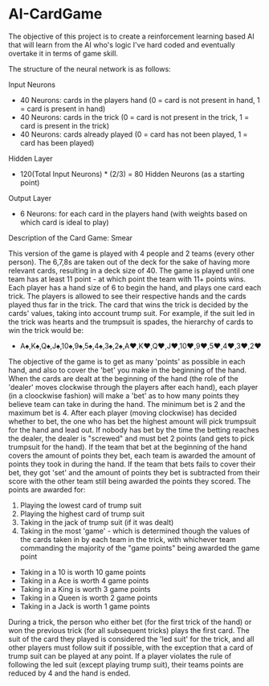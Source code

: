 # AI-CardGame

The objective of this project is to create a reinforcement learning based AI that will learn from the AI who's logic I've hard coded and eventually overtake it in terms of game skill.

The structure of the neural network is as follows:

Input Neurons
 - 40 Neurons: cards in the players hand (0 = card is not present in hand, 1 = card is present in hand)
 - 40 Neurons: cards in the trick (0 = card is not present in the trick, 1 = card is present in the trick)
 - 40 Neurons: cards already played (0 = card has not been played, 1 = card has been played)
 
Hidden Layer
 - 120(Total Input Neurons) * (2/3) = 80 Hidden Neurons (as a starting point)
 
Output Layer
 - 6 Neurons: for each card in the players hand (with weights based on which card is ideal to play)



Description of the Card Game: Smear

This version of the game is played with 4 people and 2 teams (every other person). The 6,7,8s are taken out of the deck for the sake of having more relevant cards, resulting in a deck size of 40. The game is played until one team has at least 11 point - at which point the team with 11+ points wins. Each player has a hand size of 6 to begin the hand, and plays one card each trick. The players is allowed to see their respective hands and the cards played thus far in the trick. The card that wins the trick is decided by the cards' values, taking into account trump suit. For example, if the suit led in the trick was hearts and the trumpsuit is spades, the hierarchy of cards to win the trick would be:
- A♠,K♠,Q♠,J♠,10♠,9♠,5♠,4♠,3♠,2♠,A♥,K♥,Q♥,J♥,10♥,9♥,5♥,4♥,3♥,2♥

The objective of the game is to get as many 'points' as possible in each hand, and also to cover the 'bet' you make in the beginning of the hand. When the cards are dealt at the beginning of the hand (the role of the 'dealer' moves clockwise through the players after each hand), each player (in a cloockwise fashion) will make a 'bet' as to how many points they believe team can take in during the hand. The minimum bet is 2 and the maximum bet is 4. After each player (moving clockwise) has decided whether to bet, the one who has bet the highest amount will pick trumpsuit for the hand and lead out. If nobody has bet by the time the betting reaches the dealer, the dealer is "screwed" and must bet 2 points (and gets to pick trumpsuit for the hand). If the team that bet at the beginning of the hand covers the amount of points they bet, each team is awarded the amount of points they took in during the hand. If the team that bets fails to cover their bet, they got 'set' and the amount of points they bet is subtracted from their score with the other team still being awarded the points they scored.
The points are awarded for:
1. Playing the lowest card of trump suit
2. Playing the highest card of trump suit
3. Taking in the jack of trump suit (if it was dealt)
4. Taking in the most 'game' - which is determined though the values of the cards taken in by each team in the trick, with whichever team commanding the majority of the "game points" being awarded the game point
 - Taking in a 10 is worth 10 game points
 - Taking in a Ace is worth 4 game points
 - Taking in a King is worth 3 game points
 - Taking in a Queen is worth 2 game points
 - Taking in a Jack is worth 1 game points 
 
During a trick, the person who either bet (for the first trick of the hand) or won the previous trick (for all subsequent tricks) plays the first card. The suit of the card they played is considered the 'led suit' for the trick, and all other players must follow suit if possible, with the exception that a card of trump suit can be played at any point. If a player violates the rule of following the led suit (except playing trump suit), their teams points are reduced by 4 and the hand is ended.

